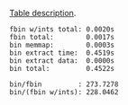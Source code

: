 [Table description](https://github.com/hapi-server/matlab-client/binary_compare.md).

```
fbin w/ints total: 0.0020s
fbin total:        0.0017s
bin memmap:        0.0003s
bin extract time:  0.4519s
bin extract data:  0.0000s
bin total:         0.4522s

bin/fbin         : 273.7278
bin/(fbin w/ints): 228.0462
```
